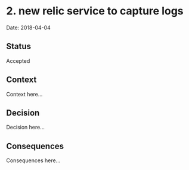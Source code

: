 # 2. new relic service to capture logs

Date: 2018-04-04

## Status

Accepted

## Context

Context here...

## Decision

Decision here...

## Consequences

Consequences here...
